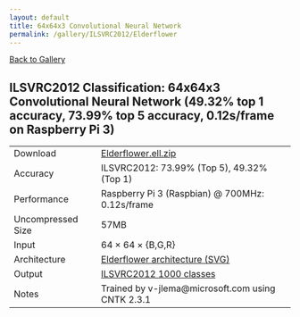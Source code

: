```yaml
---
layout: default
title: 64x64x3 Convolutional Neural Network
permalink: /gallery/ILSVRC2012/Elderflower
---
```


[Back to Gallery](/ELL/gallery)

## ILSVRC2012 Classification: 64x64x3 Convolutional Neural Network (49.32% top 1 accuracy, 73.99% top 5 accuracy, 0.12s/frame on Raspberry Pi 3)

<table class="table table-striped table-bordered">
    <tr>
        <td> Download </td>
        <td colspan="3"> <a href="https://github.com/Microsoft/ELL-models/raw/master/models/ILSVRC2012/Elderflower/Elderflower.ell.zip">Elderflower.ell.zip</a></td>
    </tr>
    <tr>
        <td> Accuracy </td>
        <td colspan="3"> ILSVRC2012: 73.99% (Top 5), 49.32% (Top 1) </td>
    </tr>
    <tr>
        <td> Performance </td>
        <td colspan="3"> Raspberry Pi 3 (Raspbian) @ 700MHz: 0.12s/frame </td>
    </tr>
    <tr>
        <td> Uncompressed Size </td>
        <td colspan="3"> 57MB </td>
    </tr>
    <tr>
        <td> Input </td>
        <td colspan="3"> 64 &times; 64 &times; {B,G,R} </td>
    </tr>
    <tr>
        <td> Architecture </td>
        <td>
            <a href="https://github.com/Microsoft/ELL-models/raw/master/models/ILSVRC2012/Elderflower/Elderflower.cntk.svg?sanitize=true" target="_blank">Elderflower architecture (SVG)</a>
        </td>
    </tr>
    <tr>
        <td> Output </td>
        <td colspan="3"> <a href="https://github.com/Microsoft/ELL-models/raw/master/models/ILSVRC2012/categories.txt">ILSVRC2012 1000 classes</a> </td>
    </tr>
    <tr>
        <td> Notes </td>
        <td colspan="3"> Trained by v-jlema@microsoft.com using CNTK 2.3.1 </td>
    </tr>
</table>

